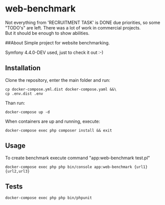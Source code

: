 # web-benchmark
Not everything from 'RECRUITMENT TASK' is DONE due priorities,
so some "TODO's" are left. 
There was a lot of work in commercial projects.  
But it should be enough to show abilities.


##About
Simple project for website benchmarking.

Symfony 4.4.0-DEV used, just to check it out :-)

## Installation

Clone the repository, enter the main folder and run:

```
cp docker-compose.yml.dist docker-compose.yaml &&\
cp .env.dist .env
```

Than run:
```
docker-compose up -d
```
When containers are up and running, execute:

```
docker-compose exec php composer install && exit
```

## Usage
To create benchmark execute command "app:web-benchmark test.pl"
```
docker-compose exec php php bin/console app:web-benchmark {url1} {url2,url3}
```

## Tests
```
docker-compose exec php php bin/phpunit
``` 